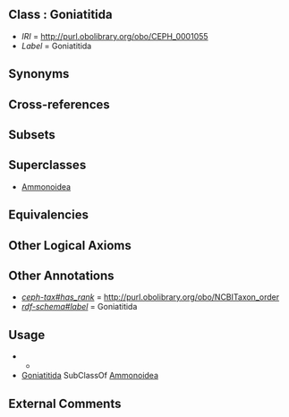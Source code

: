 
## Class : Goniatitida

 * *IRI* = http://purl.obolibrary.org/obo/CEPH_0001055
 * *Label* = Goniatitida

## Synonyms


## Cross-references


## Subsets


## Superclasses

 * [Ammonoidea](../../CEPH/54/CEPH_0001054.md)

## Equivalencies


## Other Logical Axioms


## Other Annotations

 * *[ceph-tax#has_rank](../../ceph-tax#has/nk/ceph-tax#has_rank.md)* = http://purl.obolibrary.org/obo/NCBITaxon_order
 * *[rdf-schema#label](../../el/rdf-schema#label.md)* = Goniatitida

## Usage

 * -
 * [Goniatitida](../../CEPH/55/CEPH_0001055.md) SubClassOf [Ammonoidea](../../CEPH/54/CEPH_0001054.md)

## External Comments


